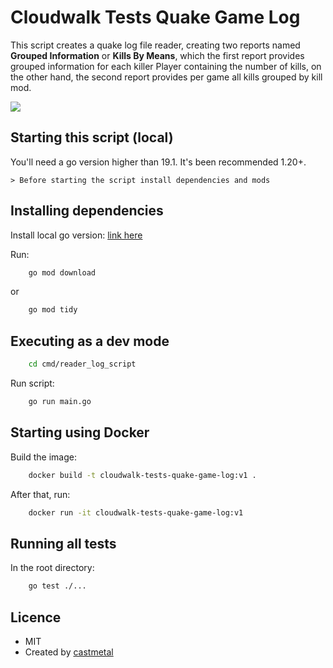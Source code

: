 # Cloudwalk Tests Quake Game Log

This script creates a quake log file reader, creating two reports named **Grouped Information** or **Kills By Means**, which the first report provides grouped information for each killer Player containing the number of kills, on the other hand, the second report provides per game all kills grouped by kill mod.

![](https://github.com/castmetal/cloudwalk-tests-quake-game-log/blob/main/render1691455196169.gif)

## Starting this script (local)

You'll need a go version higher than 19.1. It's been recommended 1.20+.

	> Before starting the script install dependencies and mods
	
## Installing dependencies

Install local go version: [link here](https://go.dev/dl/)

Run:

```sh
	go mod download
```
or
```sh
	go mod tidy
```

## Executing as a dev mode


```sh
	cd cmd/reader_log_script
```
Run script:
```sh
	go run main.go
```

## Starting using Docker

Build the image:
```sh
	docker build -t cloudwalk-tests-quake-game-log:v1 .
```
After that, run:
```sh
	docker run -it cloudwalk-tests-quake-game-log:v1
```

## Running all tests
In the root directory:

```sh
	go test ./...
```

## Licence
- MIT
- Created by [castmetal](https://github.com/castmetal)